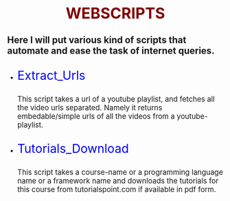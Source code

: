 <!-- # Webscripts

###### Here will be various kind of scripts that automate and ease the task of internet queries

## Extract_urls

###### This script takes a url of a youtube playlist, and fetches all the video urls separated. Namely it returns embedable/simple urls of all the videos from a youtube-playlist.

## Tutorials_download

###### This script takes a course-name or a programming language name or a framework name and downloads the tutorials for this course from tutorialspoint.com if available in pdf form. -->


<center><h1 style="color:maroon;font-size:2.5em">WEBSCRIPTS</h1></center>
<h2> Here I will put various kind of scripts that automate and ease the task of internet queries. </h2>
<ul>
	<li>
		<p style="color:blue;font-size:2em;">Extract_Urls</p>
		<span style="font-size:1.2em"> This script takes a url of a youtube playlist, and fetches all the video urls separated. Namely it returns embedable/simple urls of all the videos from a youtube-playlist. </span>
	</li>
	<li>
		<p style="color:blue;font-size:2em;">Tutorials_Download</p>
		<span style="font-size:1.2em"> This script takes a course-name or a programming language name or a framework name and downloads the tutorials for this course from tutorialspoint.com if available in pdf form. </span>
	</li>
</ul>